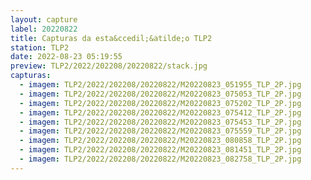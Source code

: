 ```yaml
---
layout: capture
label: 20220822
title: Capturas da esta&ccedil;&atilde;o TLP2
station: TLP2
date: 2022-08-23 05:19:55
preview: TLP2/2022/202208/20220822/stack.jpg
capturas:
  - imagem: TLP2/2022/202208/20220822/M20220823_051955_TLP_2P.jpg
  - imagem: TLP2/2022/202208/20220822/M20220823_075053_TLP_2P.jpg
  - imagem: TLP2/2022/202208/20220822/M20220823_075202_TLP_2P.jpg
  - imagem: TLP2/2022/202208/20220822/M20220823_075412_TLP_2P.jpg
  - imagem: TLP2/2022/202208/20220822/M20220823_075453_TLP_2P.jpg
  - imagem: TLP2/2022/202208/20220822/M20220823_075559_TLP_2P.jpg
  - imagem: TLP2/2022/202208/20220822/M20220823_080858_TLP_2P.jpg
  - imagem: TLP2/2022/202208/20220822/M20220823_081451_TLP_2P.jpg
  - imagem: TLP2/2022/202208/20220822/M20220823_082758_TLP_2P.jpg
---
```

